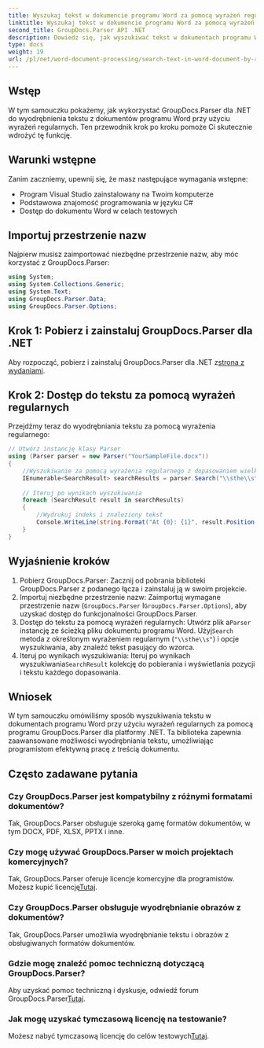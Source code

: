 ```yaml
---
title: Wyszukaj tekst w dokumencie programu Word za pomocą wyrażeń regularnych
linktitle: Wyszukaj tekst w dokumencie programu Word za pomocą wyrażeń regularnych
second_title: GroupDocs.Parser API .NET
description: Dowiedz się, jak wyszukiwać tekst w dokumentach programu Word przy użyciu wyrażeń regularnych za pomocą programu GroupDocs.Parser dla platformy .NET. Wydajne wyodrębnianie określonej treści.
type: docs
weight: 19
url: /pl/net/word-document-processing/search-text-in-word-document-by-regular-expression/
---
```

## Wstęp
W tym samouczku pokażemy, jak wykorzystać GroupDocs.Parser dla .NET do wyodrębnienia tekstu z dokumentów programu Word przy użyciu wyrażeń regularnych. Ten przewodnik krok po kroku pomoże Ci skutecznie wdrożyć tę funkcję.
## Warunki wstępne
Zanim zaczniemy, upewnij się, że masz następujące wymagania wstępne:
- Program Visual Studio zainstalowany na Twoim komputerze
- Podstawowa znajomość programowania w języku C#
- Dostęp do dokumentu Word w celach testowych

## Importuj przestrzenie nazw
Najpierw musisz zaimportować niezbędne przestrzenie nazw, aby móc korzystać z GroupDocs.Parser:
```csharp
using System;
using System.Collections.Generic;
using System.Text;
using GroupDocs.Parser.Data;
using GroupDocs.Parser.Options;
```
## Krok 1: Pobierz i zainstaluj GroupDocs.Parser dla .NET
 Aby rozpocząć, pobierz i zainstaluj GroupDocs.Parser dla .NET z[strona z wydaniami](https://releases.groupdocs.com/parser/net/).
## Krok 2: Dostęp do tekstu za pomocą wyrażeń regularnych
Przejdźmy teraz do wyodrębniania tekstu za pomocą wyrażenia regularnego:
```csharp
// Utwórz instancję klasy Parser
using (Parser parser = new Parser("YourSampleFile.docx"))
{
    //Wyszukiwanie za pomocą wyrażenia regularnego z dopasowaniem wielkości liter
    IEnumerable<SearchResult> searchResults = parser.Search("\\sthe\\s", new SearchOptions(true, false, true));
    
    // Iteruj po wynikach wyszukiwania
    foreach (SearchResult result in searchResults)
    {
        //Wydrukuj indeks i znaleziony tekst
        Console.WriteLine(string.Format("At {0}: {1}", result.Position, result.Text));
    }
}
```
## Wyjaśnienie kroków
1. Pobierz GroupDocs.Parser: Zacznij od pobrania biblioteki GroupDocs.Parser z podanego łącza i zainstaluj ją w swoim projekcie.
2. Importuj niezbędne przestrzenie nazw: Zaimportuj wymagane przestrzenie nazw (`GroupDocs.Parser` I`GroupDocs.Parser.Options`), aby uzyskać dostęp do funkcjonalności GroupDocs.Parser.
3.  Dostęp do tekstu za pomocą wyrażeń regularnych: Utwórz plik a`Parser` instancję ze ścieżką pliku dokumentu programu Word. Użyj`Search` metoda z określonym wyrażeniem regularnym (`"\\sthe\\s"`) i opcje wyszukiwania, aby znaleźć tekst pasujący do wzorca.
4.  Iteruj po wynikach wyszukiwania: Iteruj po wynikach wyszukiwania`SearchResult` kolekcję do pobierania i wyświetlania pozycji i tekstu każdego dopasowania.

## Wniosek
W tym samouczku omówiliśmy sposób wyszukiwania tekstu w dokumentach programu Word przy użyciu wyrażeń regularnych za pomocą programu GroupDocs.Parser dla platformy .NET. Ta biblioteka zapewnia zaawansowane możliwości wyodrębniania tekstu, umożliwiając programistom efektywną pracę z treścią dokumentu.

## Często zadawane pytania
### Czy GroupDocs.Parser jest kompatybilny z różnymi formatami dokumentów?
Tak, GroupDocs.Parser obsługuje szeroką gamę formatów dokumentów, w tym DOCX, PDF, XLSX, PPTX i inne.
### Czy mogę używać GroupDocs.Parser w moich projektach komercyjnych?
 Tak, GroupDocs.Parser oferuje licencje komercyjne dla programistów. Możesz kupić licencję[Tutaj](https://purchase.groupdocs.com/buy).
### Czy GroupDocs.Parser obsługuje wyodrębnianie obrazów z dokumentów?
Tak, GroupDocs.Parser umożliwia wyodrębnianie tekstu i obrazów z obsługiwanych formatów dokumentów.
### Gdzie mogę znaleźć pomoc techniczną dotyczącą GroupDocs.Parser?
 Aby uzyskać pomoc techniczną i dyskusje, odwiedź forum GroupDocs.Parser[Tutaj](https://forum.groupdocs.com/c/parser/17).
### Jak mogę uzyskać tymczasową licencję na testowanie?
 Możesz nabyć tymczasową licencję do celów testowych[Tutaj](https://purchase.groupdocs.com/temporary-license/).